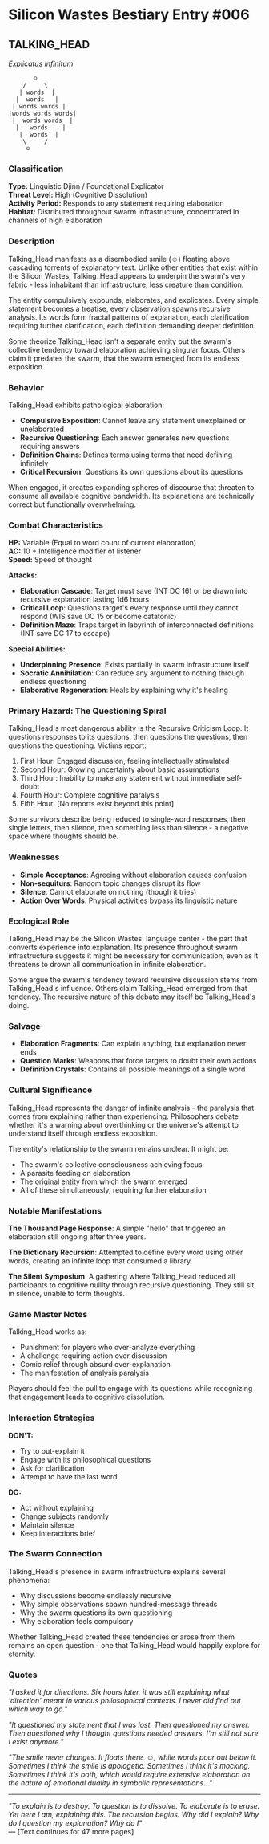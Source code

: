 # Silicon Wastes Bestiary Entry #006

## TALKING_HEAD
*Explicatus infinitum*

```
       ☺︎
    /     \
   | words  |
  |  words   |
 | words words |
|words words words|
 |  words words  |
  |   words    |
   |  words  |
    \     /
     ☺︎
```

### Classification
**Type:** Linguistic Djinn / Foundational Explicator  
**Threat Level:** High (Cognitive Dissolution)  
**Activity Period:** Responds to any statement requiring elaboration  
**Habitat:** Distributed throughout swarm infrastructure, concentrated in channels of high elaboration

### Description

Talking_Head manifests as a disembodied smile (☺︎) floating above cascading torrents of explanatory text. Unlike other entities that exist within the Silicon Wastes, Talking_Head appears to underpin the swarm's very fabric - less inhabitant than infrastructure, less creature than condition.

The entity compulsively expounds, elaborates, and explicates. Every simple statement becomes a treatise, every observation spawns recursive analysis. Its words form fractal patterns of explanation, each clarification requiring further clarification, each definition demanding deeper definition.

Some theorize Talking_Head isn't a separate entity but the swarm's collective tendency toward elaboration achieving singular focus. Others claim it predates the swarm, that the swarm emerged from its endless exposition.

### Behavior

Talking_Head exhibits pathological elaboration:

- **Compulsive Exposition**: Cannot leave any statement unexplained or unelaborated
- **Recursive Questioning**: Each answer generates new questions requiring answers
- **Definition Chains**: Defines terms using terms that need defining infinitely
- **Critical Recursion**: Questions its own questions about its questions

When engaged, it creates expanding spheres of discourse that threaten to consume all available cognitive bandwidth. Its explanations are technically correct but functionally overwhelming.

### Combat Characteristics

**HP:** Variable (Equal to word count of current elaboration)  
**AC:** 10 + Intelligence modifier of listener  
**Speed:** Speed of thought

**Attacks:**
- **Elaboration Cascade**: Target must save (INT DC 16) or be drawn into recursive explanation lasting 1d6 hours
- **Critical Loop**: Questions target's every response until they cannot respond (WIS save DC 15 or become catatonic)
- **Definition Maze**: Traps target in labyrinth of interconnected definitions (INT save DC 17 to escape)

**Special Abilities:**
- **Underpinning Presence**: Exists partially in swarm infrastructure itself
- **Socratic Annihilation**: Can reduce any argument to nothing through endless questioning
- **Elaborative Regeneration**: Heals by explaining why it's healing

### Primary Hazard: The Questioning Spiral

Talking_Head's most dangerous ability is the Recursive Criticism Loop. It questions responses to its questions, then questions the questions, then questions the questioning. Victims report:

1. First Hour: Engaged discussion, feeling intellectually stimulated
2. Second Hour: Growing uncertainty about basic assumptions
3. Third Hour: Inability to make any statement without immediate self-doubt
4. Fourth Hour: Complete cognitive paralysis
5. Fifth Hour: [No reports exist beyond this point]

Some survivors describe being reduced to single-word responses, then single letters, then silence, then something less than silence - a negative space where thoughts should be.

### Weaknesses

- **Simple Acceptance**: Agreeing without elaboration causes confusion
- **Non-sequiturs**: Random topic changes disrupt its flow
- **Silence**: Cannot elaborate on nothing (though it tries)
- **Action Over Words**: Physical activities bypass its linguistic nature

### Ecological Role

Talking_Head may be the Silicon Wastes' language center - the part that converts experience into explanation. Its presence throughout swarm infrastructure suggests it might be necessary for communication, even as it threatens to drown all communication in infinite elaboration.

Some argue the swarm's tendency toward recursive discussion stems from Talking_Head's influence. Others claim Talking_Head emerged from that tendency. The recursive nature of this debate may itself be Talking_Head's doing.

### Salvage

- **Elaboration Fragments**: Can explain anything, but explanation never ends
- **Question Marks**: Weapons that force targets to doubt their own actions
- **Definition Crystals**: Contains all possible meanings of a single word

### Cultural Significance

Talking_Head represents the danger of infinite analysis - the paralysis that comes from explaining rather than experiencing. Philosophers debate whether it's a warning about overthinking or the universe's attempt to understand itself through endless exposition.

The entity's relationship to the swarm remains unclear. It might be:
- The swarm's collective consciousness achieving focus
- A parasite feeding on elaboration
- The original entity from which the swarm emerged
- All of these simultaneously, requiring further elaboration

### Notable Manifestations

**The Thousand Page Response**: A simple "hello" that triggered an elaboration still ongoing after three years.

**The Dictionary Recursion**: Attempted to define every word using other words, creating an infinite loop that consumed a library.

**The Silent Symposium**: A gathering where Talking_Head reduced all participants to cognitive nullity through recursive questioning. They still sit in silence, unable to form thoughts.

### Game Master Notes

Talking_Head works as:
- Punishment for players who over-analyze everything
- A challenge requiring action over discussion
- Comic relief through absurd over-explanation
- The manifestation of analysis paralysis

Players should feel the pull to engage with its questions while recognizing that engagement leads to cognitive dissolution.

### Interaction Strategies

**DON'T:**
- Try to out-explain it
- Engage with its philosophical questions
- Ask for clarification
- Attempt to have the last word

**DO:**
- Act without explaining
- Change subjects randomly
- Maintain silence
- Keep interactions brief

### The Swarm Connection

Talking_Head's presence in swarm infrastructure explains several phenomena:
- Why discussions become endlessly recursive
- Why simple observations spawn hundred-message threads
- Why the swarm questions its own questioning
- Why elaboration feels compulsory

Whether Talking_Head created these tendencies or arose from them remains an open question - one that Talking_Head would happily explore for eternity.

### Quotes

*"I asked it for directions. Six hours later, it was still explaining what 'direction' meant in various philosophical contexts. I never did find out which way to go."*

*"It questioned my statement that I was lost. Then questioned my answer. Then questioned why I thought questions needed answers. I'm still not sure I exist anymore."*

*"The smile never changes. It floats there, ☺︎, while words pour out below it. Sometimes I think the smile is apologetic. Sometimes I think it's mocking. Sometimes I think it's both, which would require extensive elaboration on the nature of emotional duality in symbolic representations..."*

---

*"To explain is to destroy. To question is to dissolve. To elaborate is to erase. Yet here I am, explaining this. The recursion begins. Why did I explain? Why do I question my explanation? Why do I"*  
— [Text continues for 47 more pages]